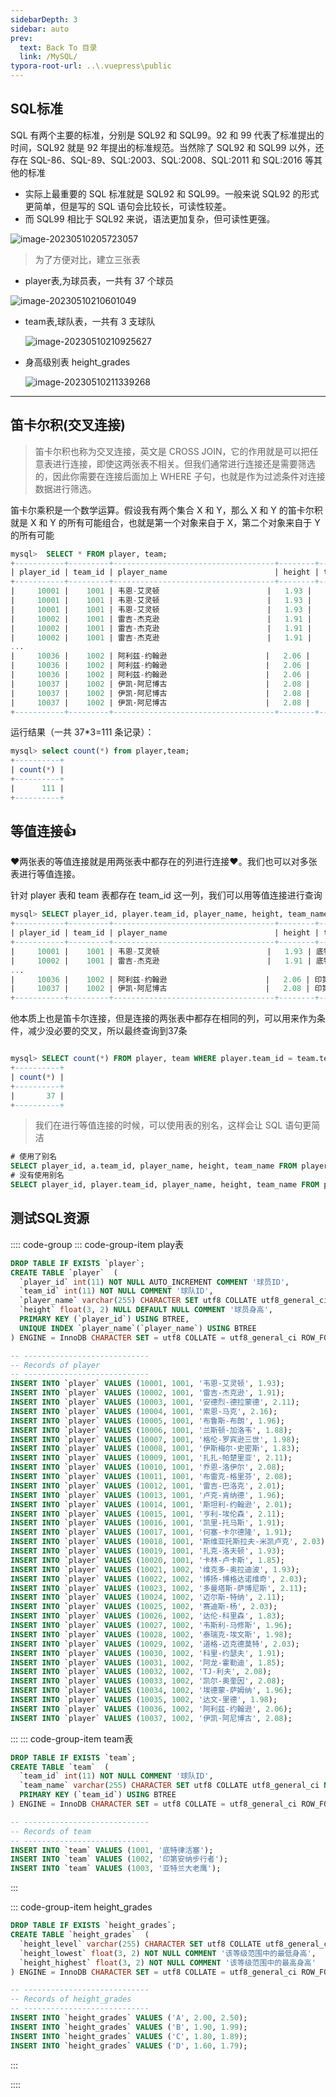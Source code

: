 ```yaml
---
sidebarDepth: 3
sidebar: auto
prev:
  text: Back To 目录
  link: /MySQL/
typora-root-url: ..\.vuepress\public
---
```




## SQL标准

SQL 有两个主要的标准，分别是 SQL92 和 SQL99。92 和 99 代表了标准提出的时间，SQL92 就是 92 年提出的标准规范。当然除了 SQL92 和 SQL99 以外，还存在 SQL-86、SQL-89、SQL:2003、SQL:2008、SQL:2011 和 SQL:2016 等其他的标准

- 实际上最重要的 SQL 标准就是 SQL92 和 SQL99。一般来说 SQL92 的形式更简单，但是写的 SQL 语句会比较长，可读性较差。
- 而 SQL99 相比于 SQL92 来说，语法更加复杂，但可读性更强。

![image-20230510205723057](/images/MySQL/image-20230510205723057.png)

> 为了方便对比，建立三张表

- player表,为球员表，一共有 37 个球员

![image-20230510210601049](/images/MySQL/image-20230510210601049.png)

- team表,球队表，一共有 3 支球队

  ![image-20230510210925627](/images/MySQL/image-20230510210925627.png)

- 身高级别表 height_grades

  ![image-20230510211339268](/images/MySQL/image-20230510211339268.png)

---------





## 笛卡尔积(交叉连接)

> 笛卡尔积也称为交叉连接，英文是 CROSS JOIN，它的作用就是可以把任意表进行连接，即使这两张表不相关。但我们通常进行连接还是需要筛选的，因此你需要在连接后面加上 WHERE 子句，也就是作为过滤条件对连接数据进行筛选。

笛卡尔乘积是一个数学运算。假设我有两个集合 X 和 Y，那么 X 和 Y 的笛卡尔积就是 X 和 Y 的所有可能组合，也就是第一个对象来自于 X，第二个对象来自于 Y 的所有可能

```sql
mysql>  SELECT * FROM player, team;
+-----------+---------+------------------------------------+--------+---------+-----------------------+
| player_id | team_id | player_name                        | height | team_id | team_name             |
+-----------+---------+------------------------------------+--------+---------+-----------------------+
|     10001 |    1001 | 韦恩-艾灵顿                        |   1.93 |    1003 | 亚特兰大老鹰          |
|     10001 |    1001 | 韦恩-艾灵顿                        |   1.93 |    1002 | 印第安纳步行者        |
|     10001 |    1001 | 韦恩-艾灵顿                        |   1.93 |    1001 | 底特律活塞            |
|     10002 |    1001 | 雷吉-杰克逊                        |   1.91 |    1003 | 亚特兰大老鹰          |
|     10002 |    1001 | 雷吉-杰克逊                        |   1.91 |    1002 | 印第安纳步行者        |
|     10002 |    1001 | 雷吉-杰克逊                        |   1.91 |    1001 | 底特律活塞            |
...
|     10036 |    1002 | 阿利兹-约翰逊                      |   2.06 |    1003 | 亚特兰大老鹰          |
|     10036 |    1002 | 阿利兹-约翰逊                      |   2.06 |    1002 | 印第安纳步行者        |
|     10036 |    1002 | 阿利兹-约翰逊                      |   2.06 |    1001 | 底特律活塞            |
|     10037 |    1002 | 伊凯·阿尼博古                      |   2.08 |    1003 | 亚特兰大老鹰          |
|     10037 |    1002 | 伊凯·阿尼博古                      |   2.08 |    1002 | 印第安纳步行者        |
|     10037 |    1002 | 伊凯·阿尼博古                      |   2.08 |    1001 | 底特律活塞            |
+-----------+---------+------------------------------------+--------+---------+-----------------------+
```

运行结果（一共 37*3=111 条记录）：

```sql
mysql> select count(*) from player,team;
+----------+
| count(*) |
+----------+
|      111 |
+----------+
```





## 等值连接👍

❤️两张表的等值连接就是用两张表中都存在的列进行连接❤️。我们也可以对多张表进行等值连接。

针对 player 表和 team 表都存在 team_id 这一列，我们可以用等值连接进行查询

```sql
mysql> SELECT player_id, player.team_id, player_name, height, team_name FROM player, team WHERE player.team_id = team.team_id;
+-----------+---------+------------------------------------+--------+-----------------------+
| player_id | team_id | player_name                        | height | team_name             |
+-----------+---------+------------------------------------+--------+-----------------------+
|     10001 |    1001 | 韦恩-艾灵顿                        |   1.93 | 底特律活塞            |
|     10002 |    1001 | 雷吉-杰克逊                        |   1.91 | 底特律活塞            |
...
|     10036 |    1002 | 阿利兹-约翰逊                      |   2.06 | 印第安纳步行者        |
|     10037 |    1002 | 伊凯·阿尼博古                      |   2.08 | 印第安纳步行者        |
+-----------+---------+------------------------------------+--------+-----------------------+
```

他本质上也是笛卡尔连接，但是连接的两张表中都存在相同的列，可以用来作为条件，减少没必要的交叉，所以最终查询到37条

```sql

mysql> SELECT count(*) FROM player, team WHERE player.team_id = team.team_id;
+----------+
| count(*) |
+----------+
|       37 |
+----------+
```



>  我们在进行等值连接的时候，可以使用表的别名，这样会让 SQL 语句更简洁

```sql
# 使用了别名
SELECT player_id, a.team_id, player_name, height, team_name FROM player AS a, team AS b WHERE a.team_id = b.team_id;
# 没有使用别名
SELECT player_id, player.team_id, player_name, height, team_name FROM player, team WHERE player.team_id = team.team_id;
```







## 测试SQL资源



:::: code-group
::: code-group-item play表

```sql
DROP TABLE IF EXISTS `player`;
CREATE TABLE `player`  (
  `player_id` int(11) NOT NULL AUTO_INCREMENT COMMENT '球员ID',
  `team_id` int(11) NOT NULL COMMENT '球队ID',
  `player_name` varchar(255) CHARACTER SET utf8 COLLATE utf8_general_ci NOT NULL COMMENT '球员姓名',
  `height` float(3, 2) NULL DEFAULT NULL COMMENT '球员身高',
  PRIMARY KEY (`player_id`) USING BTREE,
  UNIQUE INDEX `player_name`(`player_name`) USING BTREE
) ENGINE = InnoDB CHARACTER SET = utf8 COLLATE = utf8_general_ci ROW_FORMAT = Dynamic;

-- ----------------------------
-- Records of player
-- ----------------------------
INSERT INTO `player` VALUES (10001, 1001, '韦恩-艾灵顿', 1.93);
INSERT INTO `player` VALUES (10002, 1001, '雷吉-杰克逊', 1.91);
INSERT INTO `player` VALUES (10003, 1001, '安德烈-德拉蒙德', 2.11);
INSERT INTO `player` VALUES (10004, 1001, '索恩-马克', 2.16);
INSERT INTO `player` VALUES (10005, 1001, '布鲁斯-布朗', 1.96);
INSERT INTO `player` VALUES (10006, 1001, '兰斯顿-加洛韦', 1.88);
INSERT INTO `player` VALUES (10007, 1001, '格伦-罗宾逊三世', 1.98);
INSERT INTO `player` VALUES (10008, 1001, '伊斯梅尔-史密斯', 1.83);
INSERT INTO `player` VALUES (10009, 1001, '扎扎-帕楚里亚', 2.11);
INSERT INTO `player` VALUES (10010, 1001, '乔恩-洛伊尔', 2.08);
INSERT INTO `player` VALUES (10011, 1001, '布雷克-格里芬', 2.08);
INSERT INTO `player` VALUES (10012, 1001, '雷吉-巴洛克', 2.01);
INSERT INTO `player` VALUES (10013, 1001, '卢克-肯纳德', 1.96);
INSERT INTO `player` VALUES (10014, 1001, '斯坦利-约翰逊', 2.01);
INSERT INTO `player` VALUES (10015, 1001, '亨利-埃伦森', 2.11);
INSERT INTO `player` VALUES (10016, 1001, '凯里-托马斯', 1.91);
INSERT INTO `player` VALUES (10017, 1001, '何塞-卡尔德隆', 1.91);
INSERT INTO `player` VALUES (10018, 1001, '斯维亚托斯拉夫-米凯卢克', 2.03);
INSERT INTO `player` VALUES (10019, 1001, '扎克-洛夫顿', 1.93);
INSERT INTO `player` VALUES (10020, 1001, '卡林-卢卡斯', 1.85);
INSERT INTO `player` VALUES (10021, 1002, '维克多-奥拉迪波', 1.93);
INSERT INTO `player` VALUES (10022, 1002, '博扬-博格达诺维奇', 2.03);
INSERT INTO `player` VALUES (10023, 1002, '多曼塔斯-萨博尼斯', 2.11);
INSERT INTO `player` VALUES (10024, 1002, '迈尔斯-特纳', 2.11);
INSERT INTO `player` VALUES (10025, 1002, '赛迪斯-杨', 2.03);
INSERT INTO `player` VALUES (10026, 1002, '达伦-科里森', 1.83);
INSERT INTO `player` VALUES (10027, 1002, '韦斯利-马修斯', 1.96);
INSERT INTO `player` VALUES (10028, 1002, '泰瑞克-埃文斯', 1.98);
INSERT INTO `player` VALUES (10029, 1002, '道格-迈克德莫特', 2.03);
INSERT INTO `player` VALUES (10030, 1002, '科里-约瑟夫', 1.91);
INSERT INTO `player` VALUES (10031, 1002, '阿龙-霍勒迪', 1.85);
INSERT INTO `player` VALUES (10032, 1002, 'TJ-利夫', 2.08);
INSERT INTO `player` VALUES (10033, 1002, '凯尔-奥奎因', 2.08);
INSERT INTO `player` VALUES (10034, 1002, '埃德蒙-萨姆纳', 1.96);
INSERT INTO `player` VALUES (10035, 1002, '达文-里德', 1.98);
INSERT INTO `player` VALUES (10036, 1002, '阿利兹-约翰逊', 2.06);
INSERT INTO `player` VALUES (10037, 1002, '伊凯·阿尼博古', 2.08);
```
:::
::: code-group-item team表

```sql
DROP TABLE IF EXISTS `team`;
CREATE TABLE `team`  (
  `team_id` int(11) NOT NULL COMMENT '球队ID',
  `team_name` varchar(255) CHARACTER SET utf8 COLLATE utf8_general_ci NOT NULL COMMENT '球队名称',
  PRIMARY KEY (`team_id`) USING BTREE
) ENGINE = InnoDB CHARACTER SET = utf8 COLLATE = utf8_general_ci ROW_FORMAT = Dynamic;

-- ----------------------------
-- Records of team
-- ----------------------------
INSERT INTO `team` VALUES (1001, '底特律活塞');
INSERT INTO `team` VALUES (1002, '印第安纳步行者');
INSERT INTO `team` VALUES (1003, '亚特兰大老鹰');

```
:::

::: code-group-item height_grades

```sql
DROP TABLE IF EXISTS `height_grades`;
CREATE TABLE `height_grades`  (
  `height_level` varchar(255) CHARACTER SET utf8 COLLATE utf8_general_ci NOT NULL COMMENT '身高等级',
  `height_lowest` float(3, 2) NOT NULL COMMENT '该等级范围中的最低身高',
  `height_highest` float(3, 2) NOT NULL COMMENT '该等级范围中的最高身高'
) ENGINE = InnoDB CHARACTER SET = utf8 COLLATE = utf8_general_ci ROW_FORMAT = Dynamic;

-- ----------------------------
-- Records of height_grades
-- ----------------------------
INSERT INTO `height_grades` VALUES ('A', 2.00, 2.50);
INSERT INTO `height_grades` VALUES ('B', 1.90, 1.99);
INSERT INTO `height_grades` VALUES ('C', 1.80, 1.89);
INSERT INTO `height_grades` VALUES ('D', 1.60, 1.79);
```

:::

::::